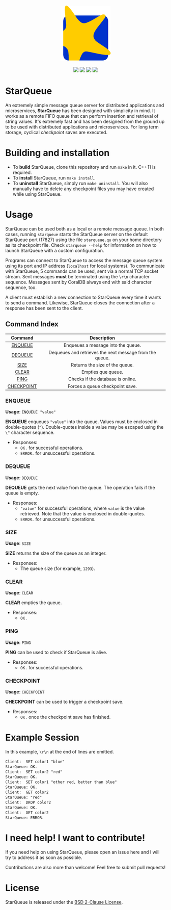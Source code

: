 <p align="center">
  <img src="https://github.com/Lartu/starqueue/blob/main/starqueue.png">
  <br><br>
  <img src="https://img.shields.io/badge/dev._version-v1.0.0-blue.svg">
  <img src="https://img.shields.io/badge/license-BSD_2.0-purple">
  <img src="https://img.shields.io/badge/starfish-many-yellow">
  <img src="https://img.shields.io/badge/prod._ready-almost_there-orange">
</p>

# StarQueue
An extremely simple message queue server for distributed applications and microservices, **StarQueue** has been designed with simplicity in mind. It works as a remote FIFO queue that can perform insertion and retrieval of string values. It's extremely fast and has been designed from the ground up to be used with distributed applications and microservices. For long term storage, cyclical *checkpoint* saves are executed.

# Building and installation
* To **build** StarQueue, clone this repository and run `make` in it. C++11 is required.
* To **install** StarQueue, run `make install`.
* To **uninstall** StarQueue, simply run `make uninstall`. You will also manually have to delete any checkpoint files you may have created while using StarQueue.

# Usage
StarQueue can be used both as a local or a remote message queue. In both cases, running `starqueue` starts the StarQueue server 
on the default StarQueue port (17827) using the file `starqueue.qu` on your home directory as its checkpoint file. Check `starqueue --help` for
information on how to launch StarQueue with a custom configuration.

Programs can connect to StarQueue to access the message queue system using its port and IP address (`localhost` for local systems). To communicate with
StarQueue, 5 commands can be used, sent via a normal TCP socket stream. Sent messages **must** be terminated using the `\r\n` character sequence.
Messages sent by CoralDB always end with said character sequence, too.

A client must establish a new connection to StarQueue every time it wants to send a command.
Likewise, StarQueue closes the connection after a response has been sent to the client.

## Command Index
Command | Description
:---: | :---:
[ENQUEUE](#ENQUEUE) | Enqueues a message into the queue.
[DEQUEUE](#DEQUEUE) | Dequeues and retrieves the next message from the queue.
[SIZE](#SIZE) | Returns the size of the queue.
[CLEAR](#CLEAR) | Empties que queue.
[PING](#PING) | Checks if the database is online.
[CHECKPOINT](#CHECKPOINT) | Forces a queue checkpoint save.

### ENQUEUE

**Usage**: ```ENQUEUE "value"```

**ENQUEUE** enqueues `"value"` into the queue. Values must be enclosed in double-quotes (`"`). Double-quotes inside a value may be escaped using the `\"` character sequence.
* Responses:
  * `OK.` for successful operations.
  * `ERROR.` for unsuccessful operations.

### DEQUEUE

**Usage**: ```DEQUEUE```

**DEQUEUE** gets the next value from the queue. The operation fails if the queue is empty.
* Responses:
  * `"value"` for successful operations, where `value` is the value retrieved. Note that the value is enclosed in double-quotes.
  * `ERROR.` for unsuccessful operations.


### SIZE

**Usage**: ```SIZE```

**SIZE** returns the size of the queue as an integer.
* Responses:
  * The queue size (for example, `1293`).

### CLEAR

**Usage**: ```CLEAR```

**CLEAR** empties the queue.
* Responses:
  * `OK.`

### PING

**Usage**: ```PING```

**PING** can be used to check if StarQueue is alive.
* Responses:
  * `OK.` for successful operations.

### CHECKPOINT

**Usage**: ```CHECKPOINT```

**CHECKPOINT** can be used to trigger a checkpoint save.
* Responses:
  * `OK.` once the checkpoint save has finished.

# Example Session

In this example, `\r\n` at the end of lines are omitted.

```
Client:  SET color1 "blue"
StarQueue: OK.
Client:  SET color2 "red"
StarQueue: OK.
Client:  SET color1 "other red, better than blue"
StarQueue: OK.
Client:  GET color2
StarQueue: "red"
Client:  DROP color2
StarQueue: OK.
Client:  GET color2
StarQueue: ERROR.
```

# I need help! I want to contribute!

If you need help on using StarQueue, please open an issue here and I will try to address it as soon as possible.

Contributions are also more than welcome! Feel free to submit pull requests!

# License

StarQueue is released under the [BSD 2-Clause License](https://github.com/Lartu/coraldb/blob/main/LICENSE).
